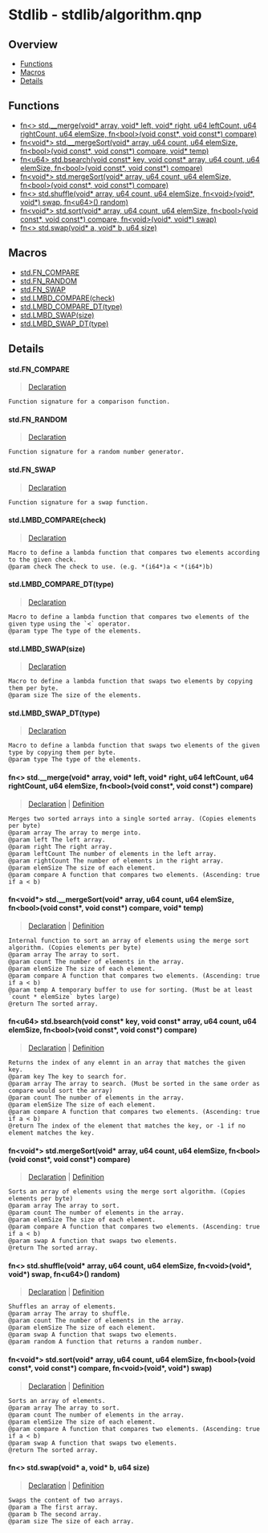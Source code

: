 
# Stdlib - stdlib/algorithm.qnp

## Overview
 - [Functions](#functions)
 - [Macros](#macros)
 - [Details](#details)


## Functions
 - [fn\<\> std.__merge(void* array, void* left, void* right, u64 leftCount, u64 rightCount, u64 elemSize, fn\<bool\>(void const*, void const*) compare)](#ref_ebbea47ab0159895afefb71fdb4ff376)
 - [fn\<void*\> std.__mergeSort(void* array, u64 count, u64 elemSize, fn\<bool\>(void const*, void const*) compare, void* temp)](#ref_1f22f6cdd86dbcb9114a5c400deaab51)
 - [fn\<u64\> std.bsearch(void const* key, void const* array, u64 count, u64 elemSize, fn\<bool\>(void const*, void const*) compare)](#ref_7620a3b85a107268b00cfae846da61b1)
 - [fn\<void*\> std.mergeSort(void* array, u64 count, u64 elemSize, fn\<bool\>(void const*, void const*) compare)](#ref_f8335c7fc67db19698fca73fe7d4164c)
 - [fn\<\> std.shuffle(void* array, u64 count, u64 elemSize, fn\<void\>(void*, void*) swap, fn\<u64\>() random)](#ref_83bccb6ff12a3cf3e7e3005acf7489b0)
 - [fn\<void*\> std.sort(void* array, u64 count, u64 elemSize, fn\<bool\>(void const*, void const*) compare, fn\<void\>(void*, void*) swap)](#ref_5c35fd71ac9180a270dc73eddf63e700)
 - [fn\<\> std.swap(void* a, void* b, u64 size)](#ref_89283c97d6eb9724f1a59f3d6ff0da26)

## Macros
 - [std.FN_COMPARE](#ref_3108e91a5c48769163cc6624f068efd4)
 - [std.FN_RANDOM](#ref_0bb2a59d76a8ee4551a6e71931197b31)
 - [std.FN_SWAP](#ref_c21fea908082a6590afa66534aac291d)
 - [std.LMBD_COMPARE(check)](#ref_ddc596d61f92363c82dbffbe1da9f53d)
 - [std.LMBD_COMPARE_DT(type)](#ref_5b91eafb258b9be7e596d2d9179b6b43)
 - [std.LMBD_SWAP(size)](#ref_90e85b2068dfe6c3582b342c4b67c5b4)
 - [std.LMBD_SWAP_DT(type)](#ref_37571d12e94a9eb9c066cc52c7b39c74)

## Details
#### <a id="ref_3108e91a5c48769163cc6624f068efd4"/>std.FN_COMPARE
> [Declaration](/stdlib/algorithm.qnp?plain=1#L11)
```qinp
Function signature for a comparison function.
```
#### <a id="ref_0bb2a59d76a8ee4551a6e71931197b31"/>std.FN_RANDOM
> [Declaration](/stdlib/algorithm.qnp?plain=1#L17)
```qinp
Function signature for a random number generator.
```
#### <a id="ref_c21fea908082a6590afa66534aac291d"/>std.FN_SWAP
> [Declaration](/stdlib/algorithm.qnp?plain=1#L14)
```qinp
Function signature for a swap function.
```
#### <a id="ref_ddc596d61f92363c82dbffbe1da9f53d"/>std.LMBD_COMPARE(check)
> [Declaration](/stdlib/algorithm.qnp?plain=1#L29)
```qinp
Macro to define a lambda function that compares two elements according to the given check.
@param check The check to use. (e.g. *(i64*)a < *(i64*)b)
```
#### <a id="ref_5b91eafb258b9be7e596d2d9179b6b43"/>std.LMBD_COMPARE_DT(type)
> [Declaration](/stdlib/algorithm.qnp?plain=1#L33)
```qinp
Macro to define a lambda function that compares two elements of the given type using the `<` operator.
@param type The type of the elements.
```
#### <a id="ref_90e85b2068dfe6c3582b342c4b67c5b4"/>std.LMBD_SWAP(size)
> [Declaration](/stdlib/algorithm.qnp?plain=1#L21)
```qinp
Macro to define a lambda function that swaps two elements by copying them per byte.
@param size The size of the elements.
```
#### <a id="ref_37571d12e94a9eb9c066cc52c7b39c74"/>std.LMBD_SWAP_DT(type)
> [Declaration](/stdlib/algorithm.qnp?plain=1#L25)
```qinp
Macro to define a lambda function that swaps two elements of the given type by copying them per byte.
@param type The type of the elements.
```
#### <a id="ref_ebbea47ab0159895afefb71fdb4ff376"/>fn\<\> std.__merge(void* array, void* left, void* right, u64 leftCount, u64 rightCount, u64 elemSize, fn\<bool\>(void const*, void const*) compare)
> [Declaration](/stdlib/algorithm.qnp?plain=1#L70) | [Definition](/stdlib/algorithm.qnp?plain=1#L143)
```qinp
Merges two sorted arrays into a single sorted array. (Copies elements per byte)
@param array The array to merge into.
@param left The left array.
@param right The right array.
@param leftCount The number of elements in the left array.
@param rightCount The number of elements in the right array.
@param elemSize The size of each element.
@param compare A function that compares two elements. (Ascending: true if a < b)
```
#### <a id="ref_1f22f6cdd86dbcb9114a5c400deaab51"/>fn\<void*\> std.__mergeSort(void* array, u64 count, u64 elemSize, fn\<bool\>(void const*, void const*) compare, void* temp)
> [Declaration](/stdlib/algorithm.qnp?plain=1#L60) | [Definition](/stdlib/algorithm.qnp?plain=1#L122)
```qinp
Internal function to sort an array of elements using the merge sort algorithm. (Copies elements per byte)
@param array The array to sort.
@param count The number of elements in the array.
@param elemSize The size of each element.
@param compare A function that compares two elements. (Ascending: true if a < b)
@param temp A temporary buffer to use for sorting. (Must be at least `count * elemSize` bytes large)
@return The sorted array.
```
#### <a id="ref_7620a3b85a107268b00cfae846da61b1"/>fn\<u64\> std.bsearch(void const* key, void const* array, u64 count, u64 elemSize, fn\<bool\>(void const*, void const*) compare)
> [Declaration](/stdlib/algorithm.qnp?plain=1#L93) | [Definition](/stdlib/algorithm.qnp?plain=1#L192)
```qinp
Returns the index of any elemnt in an array that matches the given key.
@param key The key to search for.
@param array The array to search. (Must be sorted in the same order as compare would sort the array)
@param count The number of elements in the array.
@param elemSize The size of each element.
@param compare A function that compares two elements. (Ascending: true if a < b)
@return The index of the element that matches the key, or -1 if no element matches the key.
```
#### <a id="ref_f8335c7fc67db19698fca73fe7d4164c"/>fn\<void*\> std.mergeSort(void* array, u64 count, u64 elemSize, fn\<bool\>(void const*, void const*) compare)
> [Declaration](/stdlib/algorithm.qnp?plain=1#L51) | [Definition](/stdlib/algorithm.qnp?plain=1#L116)
```qinp
Sorts an array of elements using the merge sort algorithm. (Copies elements per byte)
@param array The array to sort.
@param count The number of elements in the array.
@param elemSize The size of each element.
@param compare A function that compares two elements. (Ascending: true if a < b)
@param swap A function that swaps two elements.
@return The sorted array.
```
#### <a id="ref_83bccb6ff12a3cf3e7e3005acf7489b0"/>fn\<\> std.shuffle(void* array, u64 count, u64 elemSize, fn\<void\>(void*, void*) swap, fn\<u64\>() random)
> [Declaration](/stdlib/algorithm.qnp?plain=1#L78) | [Definition](/stdlib/algorithm.qnp?plain=1#L171)
```qinp
Shuffles an array of elements.
@param array The array to shuffle.
@param count The number of elements in the array.
@param elemSize The size of each element.
@param swap A function that swaps two elements.
@param random A function that returns a random number.
```
#### <a id="ref_5c35fd71ac9180a270dc73eddf63e700"/>fn\<void*\> std.sort(void* array, u64 count, u64 elemSize, fn\<bool\>(void const*, void const*) compare, fn\<void\>(void*, void*) swap)
> [Declaration](/stdlib/algorithm.qnp?plain=1#L42) | [Definition](/stdlib/algorithm.qnp?plain=1#L99)
```qinp
Sorts an array of elements.
@param array The array to sort.
@param count The number of elements in the array.
@param elemSize The size of each element.
@param compare A function that compares two elements. (Ascending: true if a < b)
@param swap A function that swaps two elements.
@return The sorted array.
```
#### <a id="ref_89283c97d6eb9724f1a59f3d6ff0da26"/>fn\<\> std.swap(void* a, void* b, u64 size)
> [Declaration](/stdlib/algorithm.qnp?plain=1#L84) | [Definition](/stdlib/algorithm.qnp?plain=1#L180)
```qinp
Swaps the content of two arrays.
@param a The first array.
@param b The second array.
@param size The size of each array.
```


